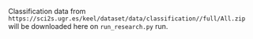 Classification data from
`
https://sci2s.ugr.es/keel/dataset/data/classification//full/All.zip
`
will be downloaded here on `run_research.py` run.